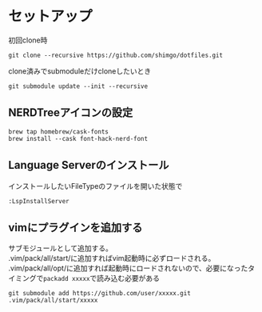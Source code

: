 # セットアップ
初回clone時
```
git clone --recursive https://github.com/shimgo/dotfiles.git
```

clone済みでsubmoduleだけcloneしたいとき
```
git submodule update --init --recursive
```

## NERDTreeアイコンの設定
```
brew tap homebrew/cask-fonts
brew install --cask font-hack-nerd-font
```

## Language Serverのインストール
インストールしたいFileTypeのファイルを開いた状態で
```
:LspInstallServer
```

## vimにプラグインを追加する
サブモジュールとして追加する。  
.vim/pack/all/start/に追加すればvim起動時に必ずロードされる。  
.vim/pack/all/opt/に追加すれば起動時にロードされないので、必要になったタイミングで`packadd xxxxx`で読み込む必要がある
```
git submodule add https://github.com/user/xxxxx.git .vim/pack/all/start/xxxxx
```
